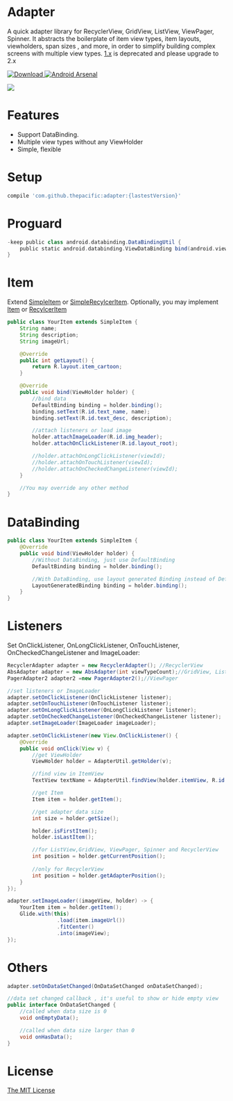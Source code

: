 # Adapter
A quick adapter library for RecyclerView, GridView, ListView, ViewPager, Spinner. It abstracts the boilerplate of item view types, item layouts, viewholders, span sizes , and more, in order to simplify building complex screens with multiple view types. [1.x](https://github.com/thepacific/adapter/blob/master/README-old.md) is deprecated and please upgrade to 2.x

[ ![Download](https://api.bintray.com/packages/thepacific/maven/adapter/images/download.svg) ](https://bintray.com/thepacific/maven/adapter/_latestVersion)[![Android Arsenal](https://img.shields.io/badge/Android%20Arsenal-Adapter-green.svg?style=true)](https://android-arsenal.com/details/1/3449)

![](https://github.com/thepacific/adapter/blob/master/art/exam.gif)

# Features
+ Support DataBinding.
+ Multiple view types without any ViewHolder
+ Simple, flexible

# Setup
```groovy
compile 'com.github.thepacific:adapter:{lastestVersion}'
```
# Proguard
```groovy
-keep public class android.databinding.DataBindingUtil {
    public static android.databinding.ViewDataBinding bind(android.view.View);
}
```

# Item
Extend [SimpleItem](https://github.com/thepacific/adapter/blob/master/PacificAdapter/adapter/src/main/java/com/pacific/adapter/SimpleItem.java) or [SimpleRecylcerItem](https://github.com/thepacific/adapter/blob/master/PacificAdapter/adapter/src/main/java/com/pacific/adapter/SimpleRecyclerItem.java). Optionally, you may implement [Item](https://github.com/thepacific/adapter/blob/master/PacificAdapter/adapter/src/main/java/com/pacific/adapter/Item.java) or [RecylcerItem](https://github.com/thepacific/adapter/blob/master/PacificAdapter/adapter/src/main/java/com/pacific/adapter/RecyclerItem.java)

```java
public class YourItem extends SimpleItem {
    String name;
    String description;
    String imageUrl;

    @Override
    public int getLayout() {
        return R.layout.item_cartoon;
    }

    @Override
    public void bind(ViewHolder holder) {
        //bind data
        DefaultBinding binding = holder.binding();
        binding.setText(R.id.text_name, name);
        binding.setText(R.id.text_desc, description);

        //attach listeners or load image
        holder.attachImageLoader(R.id.img_header);
        holder.attachOnClickListener(R.id.layout_root);

        //holder.attachOnLongClickListener(viewId);
        //holder.attachOnTouchListener(viewId);
        //holder.attachOnCheckedChangeListener(viewId);
    }

    //You may override any other method
}
```

# DataBinding
```java
public class YourItem extends SimpleItem {
    @Override
    public void bind(ViewHolder holder) {
        //Without DataBinding, just use DefaultBinding
        DefaultBinding binding = holder.binding();

        //With DataBinding, use layout generated Binding instead of DefaultBinding
        LayoutGeneratedBinding binding = holder.binding();
    }
}
```

# Listeners
Set OnClickListener, OnLongClickListener, OnTouchListener, OnCheckedChangeListener and ImageLoader:

```java
RecyclerAdapter adapter = new RecyclerAdapter(); //RecyclerView
AbsAdapter adapter = new AbsAdapter(int viewTypeCount);//GridView, ListView, Spinner
PagerAdapter2 adapter2 =new PagerAdapter2();//ViewPager

//set listeners or ImageLoader
adapter.setOnClickListener(OnClickListener listener);
adapter.setOnTouchListener(OnTouchListener listener);
adapter.setOnLongClickListener(OnLongClickListener listener);
adapter.setOnCheckedChangeListener(OnCheckedChangeListener listener);
adapter.setImageLoader(ImageLoader imageLoader);

adapter.setOnClickListener(new View.OnClickListener() {
    @Override
    public void onClick(View v) {
        //get ViewHolder
        ViewHolder holder = AdapterUtil.getHolder(v);

        //find view in ItemView
        TextView textName = AdapterUtil.findView(holder.itemView, R.id.text_name);

        //get Item
        Item item = holder.getItem();

        //get adapter data size
        int size = holder.getSize();

        holder.isFirstItem();
        holder.isLastItem();

        //for ListView,GridView, ViewPager, Spinner and RecyclerView
        int position = holder.getCurrentPosition();
         
        //only for RecyclerView
        int position = holder.getAdapterPosition();
    }
});

adapter.setImageLoader((imageView, holder) -> {
    YourItem item = holder.getItem();
    Glide.with(this)
                .load(item.imageUrl())
                .fitCenter()
                .into(imageView);
});
```

# Others
```java
adapter.setOnDataSetChanged(OnDataSetChanged onDataSetChanged);

//data set changed callback , it's useful to show or hide empty view
public interface OnDataSetChanged {
    //called when data size is 0
    void onEmptyData();

    //called when data size larger than 0
    void onHasData();
}
```

# License  
[The MIT License ](https://opensource.org/licenses/MIT)
